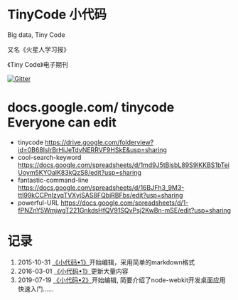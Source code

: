 TinyCode 小代码
=======================
Big data, Tiny Code

又名《火星人学习报》

《Tiny Code》电子期刊

[![Gitter](https://badges.gitter.im/2293/tinycode.svg)](https://gitter.im/2293/tinycode?utm_source=badge&utm_medium=badge&utm_campaign=pr-badge)

docs.google.com/ tinycode Everyone can edit
===

+ tinycode https://drive.google.com/folderview?id=0B68IslrBrHiJeTdvNERRVF9HSkE&usp=sharing
+ cool-search-keyword https://docs.google.com/spreadsheets/d/1md9J5tBisbL89S9lKKBS1bTeiUoym5KYOalK83kQzS8/edit?usp=sharing
+ fantastic-command-line https://docs.google.com/spreadsheets/d/16BJFh3_9M3-ttI99kCCPnIzyqTVXyjSAS8FQbjRBFbs/edit?usp=sharing
+ powerful-URL https://docs.google.com/spreadsheets/d/1-fPNZnY5WmjwgT221GnkdsHfQV91SQvPsj2KwBn-mSE/edit?usp=sharing

记录
===

1. 2015-10-31 [《小代码▪1》](./TinyCode1.md)开始编辑，采用简单的markdown格式
2. 2016-03-01 [《小代码▪1》](./TinyCode1.md)更新大量内容
3. 2019-07-19 [《小代码▪2》](./TinyCode2.md)开始编辑, 简要介绍了node-webkit开发桌面应用快速入门......

